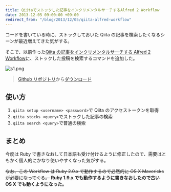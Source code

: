 ```yaml
---
title: Qiitaでストックした記事をインクリメンタルサーチするAlfred 2 Workflow
date: 2013-12-05 09:00:00 +09:00
redirect_from: "/blog/2013/12/05/qiita-alfred-workflow"
---
```


コードを書いている時に、ストックしておいた Qiita の記事を検索したくなるシーンが最近増えてきた気がする。

そこで、以前作った[Qiita の記事をインクリメンタルサーチする Alfred 2 Workflow](http://qiita.com/o_ame/items/f23e75bfc11e9e7b3a08)に、ストックした投稿を検索するコマンドを追加した。

![s1.png](/uploads/alfred-qiita-workflow.png)

> [Github リポジトリ](https://github.com/uetchy/alfred-qiita-workflow)から[ダウンロード](https://github.com/uetchy/alfred-qiita-workflow/archive/master.zip)

## 使い方

1.  `qiita setup <username> <password>`で Qiita のアクセストークンを取得
2.  `qiita stocks <query>`でストックした記事の検索
3.  `qiita search <query>`で普通の検索

## まとめ

今度は Ruby で書きなおして日本語も受け付けるように修正したので、需要はともかく個人的にかなり使いやすくなった気がする。

~~なお、この Workflow は Ruby 2.0.x で動作するので必然的に OS X Mavericks が必要になってくる。~~
**Ruby 1.9.x でも動作するように書きなおしたので古い OS X でも動くようになった。**

